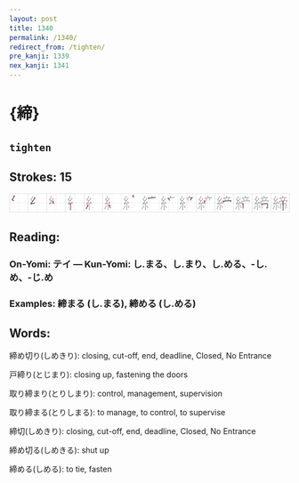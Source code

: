 ```yaml
---
layout: post
title: 1340
permalink: /1340/
redirect_from: /tighten/
pre_kanji: 1339
nex_kanji: 1341
---
```


# {締}

## `tighten`

## Strokes: 15

<div class="stroke"><img src="../images/E7B7A0.png" /></div>

## Reading:

### On-Yomi: テイ &mdash; Kun-Yomi: し.まる、し.まり、し.める、-し.め、-じ.め

### Examples: 締まる (し.まる), 締める (し.める)

## Words:

締め切り(しめきり): closing, cut-off, end, deadline, Closed, No Entrance

戸締り(とじまり): closing up, fastening the doors

取り締まり(とりしまり): control, management, supervision

取り締まる(とりしまる): to manage, to control, to supervise

締切(しめきり): closing, cut-off, end, deadline, Closed, No Entrance

締め切る(しめきる): shut up

締める(しめる): to tie, fasten
